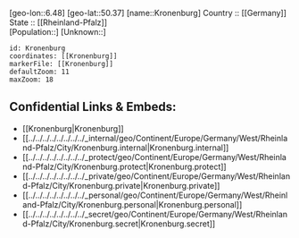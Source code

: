 ﻿---
location: [50.37,6.48] 
mapzoom: [7,12] 
mapmarker: city 
type: City
tags:
- geo/City


SpocWebEntityId: 31660
isDeleted: false
confidential: public

---
[geo-lon::6.48] 
[geo-lat::50.37] 
[name::Kronenburg] 
Country :: [[Germany]]  
State :: [[Rheinland-Pfalz]]  
[Population::] 
[Unknown::] 


```leaflet
id: Kronenburg
coordinates: [[Kronenburg]] 
markerFile: [[Kronenburg]] 
defaultZoom: 11 
maxZoom: 18
```


## Confidential Links & Embeds: 
- [[Kronenburg|Kronenburg]]  
- [[../../../../../../../../_internal/geo/Continent/Europe/Germany/West/Rheinland-Pfalz/City/Kronenburg.internal|Kronenburg.internal]] 
- [[../../../../../../../../_protect/geo/Continent/Europe/Germany/West/Rheinland-Pfalz/City/Kronenburg.protect|Kronenburg.protect]] 
- [[../../../../../../../../_private/geo/Continent/Europe/Germany/West/Rheinland-Pfalz/City/Kronenburg.private|Kronenburg.private]] 
- [[../../../../../../../../_personal/geo/Continent/Europe/Germany/West/Rheinland-Pfalz/City/Kronenburg.personal|Kronenburg.personal]] 
- [[../../../../../../../../_secret/geo/Continent/Europe/Germany/West/Rheinland-Pfalz/City/Kronenburg.secret|Kronenburg.secret]] 
